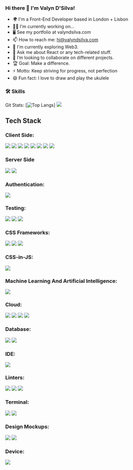 ### Hi there 👋 I'm Valyn D'Silva! 
 
- 🌍 I'm a Front-End Developer based in London + Lisbon
- 👩‍💻 I'm currently working on...
- 🖥️  See my portfolio at valyndsilva.com
- 📫 How to reach me: hi@valyndsilva.com
- 🌱 I'm currently exploring Web3.
- 💬  Ask me about React or any tech-related stuff.
- 🤝 I’m looking to collaborate on different projects.
- 🏆 Goal: Make a difference.
- ⚡ Motto: Keep striving for progress, not perfection
- 😄 Fun fact: I love to draw and play the ukulele

### 🛠 Skills


Git Stats:
[![Top Langs](https://github-readme-stats.vercel.app/api/top-langs/?username=valyndsilva&layout=compact&hide=php)]
![](https://starchart.cc/valyndsilva/react.svg)
![]()
![]()
![]()
![]()
![]()
![]()
![]()

## Tech Stack

### Client Side:
![](https://img.shields.io/badge/HTML5-E34F26?style=for-the-badge&logo=html5&logoColor=white)
![](https://img.shields.io/badge/CSS3-1572B6?style=for-the-badge&logo=css3&logoColor=white)
![](https://img.shields.io/badge/Sass-CC6699?style=for-the-badge&logo=sass&logoColor=white)
![](https://img.shields.io/badge/jQuery-0769AD?style=for-the-badge&logo=jquery&logoColor=white)
![](https://img.shields.io/badge/JavaScript-F7DF1E?style=for-the-badge&logo=javascript&logoColor=black)
![](https://img.shields.io/badge/React-20232A?style=for-the-badge&logo=react&logoColor=61DAFB)
![](https://img.shields.io/badge/Redux-593D88?style=for-the-badge&logo=redux&logoColor=white)
![](https://img.shields.io/badge/React_Router-CA4245?style=for-the-badge&logo=react-router&logoColor=white)

### Server Side
![](https://img.shields.io/badge/Express.js-404D59?style=for-the-badge)
![](https://img.shields.io/badge/MongoDB-4EA94B?style=for-the-badge&logo=mongodb&logoColor=white)

### Authentication:
![](https://img.shields.io/badge/json%20web%20tokens-323330?style=for-the-badge&logo=json-web-tokens&logoColor=pink)

### Testing:
![](https://img.shields.io/badge/Jest-323330?style=for-the-badge&logo=Jest&logoColor=white)
![](https://img.shields.io/badge/mocha.js-323330?style=for-the-badge&logo=mocha&logoColor=Brown)
![](https://img.shields.io/badge/chai.js-323330?style=for-the-badge&logo=chai&logoColor=red)


### CSS Frameworks:
![](https://img.shields.io/badge/Tailwind_CSS-38B2AC?style=for-the-badge&logo=tailwind-css&logoColor=white)
![](https://img.shields.io/badge/Bootstrap-563D7C?style=for-the-badge&logo=bootstrap&logoColor=white)
![](https://img.shields.io/badge/Material--UI-0081CB?style=for-the-badge&logo=material-ui&logoColor=white)

### CSS-in-JS:
![](https://img.shields.io/badge/styled--components-DB7093?style=for-the-badge&logo=styled-components&logoColor=white)

### Machine Learning And Artificial Intelligence:
![](https://img.shields.io/badge/TensorFlow-FF6F00?style=for-the-badge&logo=tensorflow&logoColor=white)

### Cloud:
![](https://img.shields.io/badge/Netlify-00C7B7?style=for-the-badge&logo=netlify&logoColor=white)
![](https://img.shields.io/badge/Heroku-430098?style=for-the-badge&logo=heroku&logoColor=white)
![](https://img.shields.io/badge/Vercel-000000?style=for-the-badge&logo=vercel&logoColor=white)
![](https://img.shields.io/badge/Amazon_AWS-232F3E?style=for-the-badge&logo=amazon-aws&logoColor=white)

### Database:
![](https://img.shields.io/badge/PostgreSQL-316192?style=for-the-badge&logo=postgresql&logoColor=white)
![](https://img.shields.io/badge/MySQL-00000F?style=for-the-badge&logo=mysql&logoColor=white)

### IDE:
![](https://img.shields.io/badge/Visual_Studio_Code-0078D4?style=for-the-badge&logo=visual%20studio%20code&logoColor=white)

### Linters:
![](https://img.shields.io/badge/prettier-1A2C34?style=for-the-badge&logo=prettier&logoColor=F7BA3E)
![](https://img.shields.io/badge/eslint-3A33D1?style=for-the-badge&logo=eslint&logoColor=white)
![](https://img.shields.io/badge/stylelint-000?style=for-the-badge&logo=stylelint&logoColor=white)

### Terminal:
![](https://img.shields.io/badge/GIT-E44C30?style=for-the-badge&logo=git&logoColor=white)
![](https://img.shields.io/badge/powershell-5391FE?style=for-the-badge&logo=powershell&logoColor=white)

### Design Mockups:
![](https://img.shields.io/badge/Canva-%2300C4CC.svg?&style=for-the-badge&logo=Canva&logoColor=white)
![](https://img.shields.io/badge/Figma-F24E1E?style=for-the-badge&logo=figma&logoColor=white)

### Device:
![](https://img.shields.io/badge/Apple-MacBook_Air_2021-999999?style=for-the-badge&logo=apple&logoColor=white)
